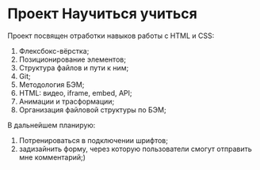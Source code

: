 # Проект **Научиться учиться**
Проект посвящен отработки навыков работы с HTML и CSS:
1. Флексбокс-вёрстка;
2. Позиционирование элементов;
3. Структура файлов и пути к ним;
4. Git;
5. Методология БЭМ;
6. HTML: видео, iframe, embed, API;
7. Анимации и трасформации;
8. Организация файловой структуры по БЭМ;

В дальнейшем планирую:
1. Потренироваться в подключении шрифтов;
2. задизайнить форму, через которую пользователи смогут отправить мне комментарий;)
